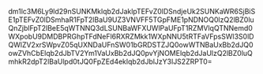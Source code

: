 dm1lc3M6Ly9ld29nSUNKMklqb2dJaklpTEFvZ0lDSndjeUk2SUNKaWR6SjBiSE1pTEFvZ0lDSmhaR1FpT2lBaU9UZ3VNVFF5TGpFME1pNDNOQ0lzQ2lBZ0luQnZjblFpT2lBeE5qWTNNQ3dLSUNBaWFXUWlPaUFpT1RZMVlqQTNNemd0WXpobU9DMDBPRGhpTFdNeFl6RXRZMkk1WXpNNU5tRTFaVFpsSWl3S0lDQWlZV2xrSWpvZ05qUXNDaUFnSW01bGRDSTZJQ0owWTNBaUxBb2dJQ0owZVhCbElqb2dJbTV2Ym1VaUxBb2dJQ0pvYjNOMElqb2dJaUlzQ2lBZ0luQmhkR2dpT2lBaUlpd0tJQ0FpZEd4eklqb2dJblJzY3lJS2ZRPT0=
